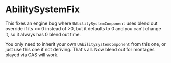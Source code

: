 # AbilitySystemFix
This fixes an engine bug where `UAbilitySystemComponent` uses blend out override if its >= 0 instead of >0, but it defaults to 0 and you can't change it, so it always has 0 blend out time.

You only need to inherit your own `UAbilitySystemComponent` from this one, or just use this one if not deriving. That's all. Now blend out for montages played via GAS will work.
